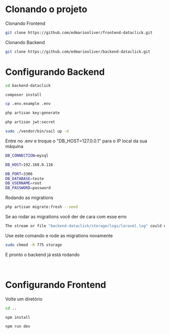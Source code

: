 # Clonando o projeto

Clonando Frontend
```bash
git clone https://github.com/edmariooliver/frontend-dataclick.git
```

Clonando Backend
```bash
git clone https://github.com/edmariooliver/backend-dataclick.git
```

# Configurando Backend

```bash
cd backend-dataclick
```

```bash
composer install
```

```bash
cp .env.example .env
```
```bash
php artisan key:generate
```
```bash
php artisan jwt:secret
```
```bash
sudo ./vendor/bin/sail up -d
```
Entre no .env e troque o "DB_HOST=127.0.0.1" para o IP local da sua máquina
```bash
DB_CONNECTION=mysql

DB_HOST=192.168.0.116

DB_PORT=3306
DB_DATABASE=teste
DB_USERNAME=root
DB_PASSWORD=password
```

Rodando as migrations
```bash
php artisan migrate:fresh --seed
```
Se ao rodar as migrations você der de cara com esse erro
```bash
The stream or file "backend-dataclick/storage/logs/laravel.log" could not be opened in append mode: Failed to open stream: Permission denied
```
Use este comando e rode as migrations novamente
```bash
sudo chmod -R 775 storage
```
E pronto o backend já está rodando

<br>

# Configurando Frontend

Volte um diretório 
```bash
cd ..
```

```bash
npm install
```

```bash
npm run dev
```